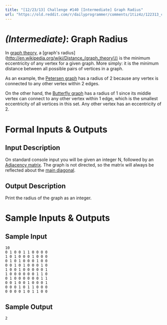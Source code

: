 ```yaml
---
title: "[12/23/13] Challenge #140 [Intermediate] Graph Radius"
url: "https://old.reddit.com/r/dailyprogrammer/comments/1tiz4z/122313_challenge_140_intermediate_graph_radius/"
---
```


# [](#IntermediateIcon) *(Intermediate)*: Graph Radius

In [graph theory](http://en.wikipedia.org/wiki/Graph_theory), a [graph's radius](http://en.wikipedia.org/wiki/Distance_(graph_theory\)) is the minimum eccentricity of any vertex for a given graph. More simply: it is the minimum distance between all possible pairs of vertices in a graph.

As an example, the [Petersen graph](http://en.wikipedia.org/wiki/Petersen_graph) has a radius of 2 because any vertex is connected to any other vertex within 2 edges.

On the other hand, the [Butterfly graph](http://en.wikipedia.org/wiki/Butterfly_graph) has a radius of 1 since its middle vertex can connect to any other vertex within 1 edge, which is the smallest eccentricity of all vertices in this set. Any other vertex has an eccentricity of 2.

# Formal Inputs & Outputs
## Input Description

On standard console input you will be given an integer N, followed by an [Adjacency matrix](http://en.wikipedia.org/wiki/Adjacency_matrix). The graph is not directed, so the matrix will always be reflected about the [main diagonal](http://en.wikipedia.org/wiki/Main_diagonal).

## Output Description

Print the radius of the graph as an integer.

# Sample Inputs & Outputs
## Sample Input

    10
    0 1 0 0 1 1 0 0 0 0
    1 0 1 0 0 0 1 0 0 0
    0 1 0 1 0 0 0 1 0 0
    0 0 1 0 1 0 0 0 1 0
    1 0 0 1 0 0 0 0 0 1
    1 0 0 0 0 0 0 1 1 0
    0 1 0 0 0 0 0 0 1 1
    0 0 1 0 0 1 0 0 0 1
    0 0 0 1 0 1 1 0 0 0
    0 0 0 0 1 0 1 1 0 0

## Sample Output

    2